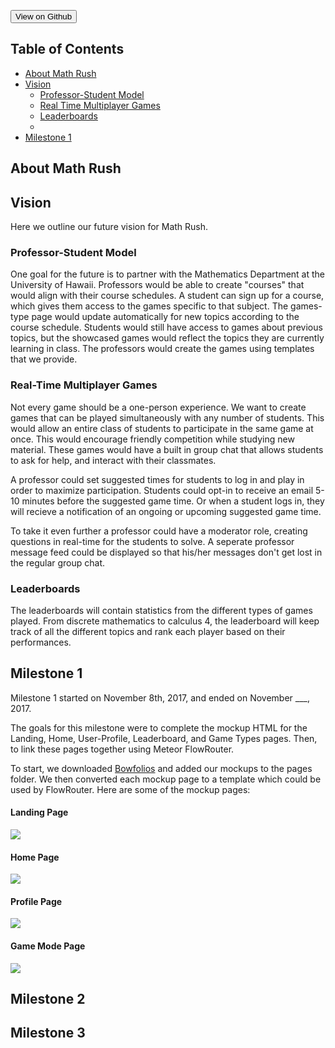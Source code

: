 <button name="button" onclick="https://github.com/hexokinase/math-rush">View on Github</button>

## Table of Contents

* [About Math Rush](#about-math-rush)
* [Vision](#vision)
  * [Professor-Student Model](#professor-students-model)
  * [Real Time Multiplayer Games](#real-time-multiplayer-games)
  * [Leaderboards]()
  * 
* [Milestone 1](#milestone-1)

## About Math Rush 

## Vision

Here we outline our future vision for Math Rush.

### Professor-Student Model <a name="professor-student-model"></a>

One goal for the future is to partner with the Mathematics Department at the University of Hawaii. Professors would be able to create "courses" that would align with their course schedules. A student can sign up for a course, which gives them access to the games specific to that subject. The games-type page would update automatically for new topics according to the course schedule. Students would still have access to games about previous topics, but the showcased games would reflect the topics they are currently learning in class. The professors would create the games using templates that we provide. 

### Real-Time Multiplayer Games <a name="real-time-multiplayer-games"></a>

Not every game should be a one-person experience. We want to create games that can be played simultaneously with any number of students. This would allow an entire class of students to participate in the same game at once. This would encourage friendly competition while studying new material. These games would have a built in group chat that allows students to ask for help, and interact with their classmates.
 
A professor could set suggested times for students to log in and play in order to maximize participation. Students could opt-in to receive an email 5-10 minutes before the suggested game time. Or when a student logs in, they will recieve a notification of an ongoing or upcoming suggested game time. 

To take it even further a professor could have a moderator role, creating questions in real-time for the students to solve. A seperate professor message feed could be displayed so that his/her messages don't get lost in the regular group chat.

### Leaderboards

The leaderboards will contain statistics from the different types of games played. From discrete mathematics to calculus 4, the leaderboard will keep track of all the different topics and rank each player based on their performances. 

## Milestone 1 <a name="milestone-1"></a>

Milestone 1 started on November 8th, 2017, and ended on November ___, 2017.

The goals for this milestone were to complete the mockup HTML for the Landing, Home, User-Profile, Leaderboard, and Game Types pages. Then, to link these pages together using Meteor FlowRouter. 

To start, we downloaded [Bowfolios](https://github.com/bowfolios/bowfolios) and added our mockups to the pages folder. We then converted each mockup page to a template which could be used by FlowRouter. Here are some of the mockup pages:

#### Landing Page
<img class="ui medium left floated image" src="../images/landing-page.png">

#### Home Page
<img class="ui medium left floated image" src="../images/home-page.png">

#### Profile Page
<img class="ui medium left floated image" src="../images/profile-page.png">

#### Game Mode Page
<img class="ui medium left floated image" src="../images/game-mode-page.png">

## Milestone 2

## Milestone 3



